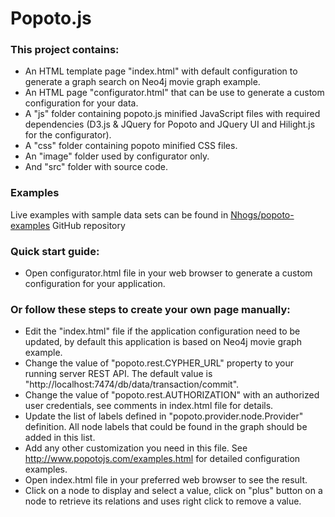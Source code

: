 # Popoto.js

### This project contains:
 - An HTML template page "index.html" with default configuration to generate a graph search on Neo4j movie graph example.
 - An HTML page "configurator.html" that can be use to generate a custom configuration for your data.
 - A "js" folder containing popoto.js minified JavaScript files with required dependencies (D3.js & JQuery for Popoto and JQuery UI and Hilight.js for the configurator).
 - A "css" folder containing popoto minified CSS files.
 - An "image" folder used by configurator only.
 - And "src" folder with source code.

### Examples
Live examples with sample data sets can be found in 
[Nhogs/popoto-examples](https://github.com/Nhogs/popoto-examples) GitHub repository


### Quick start guide:
 - Open configurator.html file in your web browser to generate a custom configuration for your application.

### Or follow these steps to create your own page manually:

 - Edit the "index.html" file if the application configuration need to be updated, by default this application is based on Neo4j movie graph example.
 - Change the value of "popoto.rest.CYPHER_URL" property to your running server REST API. The default value is "http://localhost:7474/db/data/transaction/commit".
 - Change the value of "popoto.rest.AUTHORIZATION" with an authorized user credentials, see comments in index.html file for details.
 - Update the list of labels defined in "popoto.provider.node.Provider" definition. All node labels that could be found in the graph should be added in this list.
 - Add any other customization you need in this file. See http://www.popotojs.com/examples.html for detailed configuration examples.
 - Open index.html file in your preferred web browser to see the result.
 - Click on a node to display and select a value, click on "plus" button on a node to retrieve its relations and uses right click to remove a value.